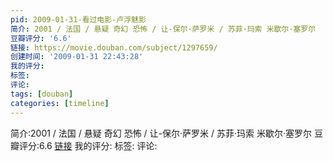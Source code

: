 ```yaml
---
pid: 2009-01-31-看过电影-卢浮魅影
简介: 2001 / 法国 / 悬疑 奇幻 恐怖 / 让-保尔·萨罗米 / 苏菲·玛索 米歇尔·塞罗尔
豆瓣评分: '6.6'
链接: https://movie.douban.com/subject/1297659/
创建时间: '2009-01-31 22:43:28'
我的评分:
标签:
评论:
tags: [douban]
categories: [timeline]
---
```

简介:2001 / 法国 / 悬疑 奇幻 恐怖 / 让-保尔·萨罗米 / 苏菲·玛索 米歇尔·塞罗尔
豆瓣评分:6.6
[链接](https://movie.douban.com/subject/1297659/)
我的评分:
标签:
评论:
